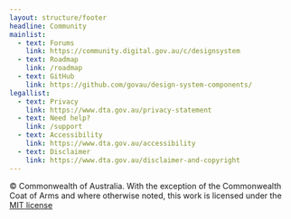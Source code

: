 ```yaml
---
layout: structure/footer
headline: Community
mainlist:
  - text: Forums
    link: https://community.digital.gov.au/c/designsystem
  - text: Roadmap
    link: /roadmap
  - text: GitHub
    link: https://github.com/govau/design-system-components/
legallist:
  - text: Privacy
    link: https://www.dta.gov.au/privacy-statement
  - text: Need help?
    link: /support
  - text: Accessibility
    link: https://www.dta.gov.au/accessibility
  - text: Disclaimer
    link: https://www.dta.gov.au/disclaimer-and-copyright
---
```


© Commonwealth of Australia. With the exception of the Commonwealth Coat of Arms and where otherwise noted, this work is licensed under the [MIT license](https://github.com/govau/design-system-components/blob/master/LICENSE)
